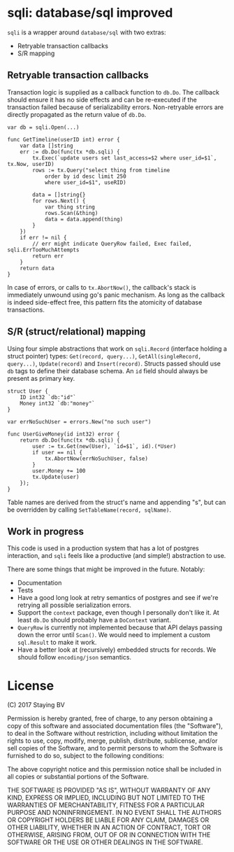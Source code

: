 # sqli: database/sql improved

`sqli` is a wrapper around `database/sql` with two extras:
- Retryable transaction callbacks
- S/R mapping

## Retryable transaction callbacks
Transaction logic is supplied as a callback function to `db.Do`. The callback should ensure it has no side effects and can be re-executed if the transaction failed because of serializability errors. Non-retryable errors are directly propagated as the return value of `db.Do`.

```golang
var db = sqli.Open(...)

func GetTimeline(userID int) error {
	var data []string
	err := db.Do(func(tx *db.sqli) {
		tx.Exec(`update users set last_access=$2 where user_id=$1`, tx.Now, userID)
		rows := tx.Query("select thing from timeline
			order by id desc limit 250
			where user_id=$1", useRID)

		data = []string{}
		for rows.Next() {
			var thing string
			rows.Scan(&thing)
			data = data.append(thing)
		}
	})
	if err != nil {
		// err might indicate QueryRow failed, Exec failed, sqli.ErrTooMuchAttempts
		return err
	}
	return data
}
```

In case of errors, or calls to `tx.AbortNow()`, the callback's stack is immediately unwound using go's panic mechanism. As long as the callback is indeed side-effect free, this pattern fits the atomicity of database transactions.

## S/R (struct/relational) mapping

Using four simple abstractions that work on `sqli.Record` (interface holding a struct pointer) types: `Get(record, query...)`, `GetAll(singleRecord, query...)`, `Update(record)` and `Insert(record)`. Structs passed should use `db` tags to define their database schema. An `id` field should always be present as primary key.

```
struct User {
	ID int32 `db:"id"`
	Money int32 `db:"money"`
}

var errNoSuchUser = errors.New("no such user")

func UserGiveMoney(id int32) error {
	return db.Do(func(tx *db.sqli) {
		user := tx.Get(new(User), `id=$1`, id).(*User)
		if user == nil {
			tx.AbortNow(errNoSuchUser, false)
		}
		user.Money += 100
		tx.Update(user)
	});
}
```

Table names are derived from the struct's name and appending "s", but can be overridden by calling `SetTableName(record, sqlName)`.

## Work in progress

This code is used in a production system that has a lot of postgres interaction, and `sqli` feels like a productive (and simple!) abstraction to use.

There are some things that might be improved in the future. Notably:

- Documentation
- Tests
- Have a good long look at retry semantics of postgres and see if we're retrying all possible serialization errors.
- Support the `context` package, even though I personally don't like it. At least `db.Do` should probably have a `DoContext` variant.
- `QueryRow` is currently not implemented because that API delays passing down the error until `Scan()`. We would need to implement a custom `sql.Result` to make it work.
- Have a better look at (recursively) embedded structs for records. We should follow `encoding/json` semantics.

# License

(C) 2017 Staying BV

Permission is hereby granted, free of charge, to any person obtaining a copy
of this software and associated documentation files (the "Software"), to deal
in the Software without restriction, including without limitation the rights
to use, copy, modify, merge, publish, distribute, sublicense, and/or sell
copies of the Software, and to permit persons to whom the Software is
furnished to do so, subject to the following conditions:

The above copyright notice and this permission notice shall be included in all
copies or substantial portions of the Software.

THE SOFTWARE IS PROVIDED "AS IS", WITHOUT WARRANTY OF ANY KIND, EXPRESS OR
IMPLIED, INCLUDING BUT NOT LIMITED TO THE WARRANTIES OF MERCHANTABILITY,
FITNESS FOR A PARTICULAR PURPOSE AND NONINFRINGEMENT. IN NO EVENT SHALL THE
AUTHORS OR COPYRIGHT HOLDERS BE LIABLE FOR ANY CLAIM, DAMAGES OR OTHER
LIABILITY, WHETHER IN AN ACTION OF CONTRACT, TORT OR OTHERWISE, ARISING FROM,
OUT OF OR IN CONNECTION WITH THE SOFTWARE OR THE USE OR OTHER DEALINGS IN THE
SOFTWARE.

